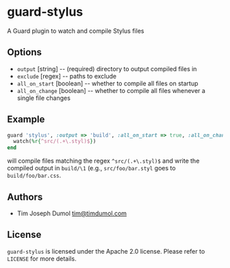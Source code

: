 guard-stylus
============

A Guard plugin to watch and compile Stylus files

## Options

* `output` [string] -- (required) directory to output compiled files in
* `exclude` [regex] -- paths to exclude
* `all_on_start` [boolean] -- whether to compile all files on startup
* `all_on_change` [boolean] -- whether to compile all files whenever a single file changes

## Example

```ruby
guard 'stylus', :output => 'build', :all_on_start => true, :all_on_change => true do
  watch(%r{^src/(.+\.styl)$})
end
```

will compile files matching the regex `^src/(.+\.styl)$` and write the
compiled output in `build/\1` (e.g., `src/foo/bar.styl` goes to
`build/foo/bar.css`.

## Authors

* Tim Joseph Dumol <tim@timdumol.com>

## License

`guard-stylus` is licensed under the Apache 2.0 license. Please refer to
`LICENSE` for more details.
